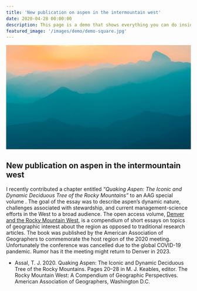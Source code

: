 ```yaml
---
title: 'New publication on aspen in the intermountain west'
date: 2020-04-28 00:00:00
description: This page is a demo that shows everything you can do inside portfolio and blog posts.
featured_image: '/images/demo/demo-square.jpg'
---
```


![](/images/demo/demo-landscape.jpg)

## New publication on aspen in the intermountain west

I recently contributed a chapter entitled *“Quaking Aspen: The Iconic and Dynamic Deciduous Tree of the Rocky Mountains”* to an AAG special volume . The goal of the essay was to describe aspen’s dynamic nature, challenges associated with stewardship, and current management-science efforts in the West to a broad audience. The open access volume, [Denver and the Rocky Mountain West](http://www.aag.org/cs/publications/special/the_rocky_mountain_west), is a compendium of short essays on topics of geographic interest about the region as opposed to traditional research articles. The book was published by the American Association of Geographers to commemorate the host region of the 2020 meeting. Unfortunately the conference was cancelled due to the global COVID-19 pandemic. Rumor has it the meeting might return to Denver in 2023.


*  Assal, T. J. 2020. Quaking Aspen: The Iconic and Dynamic Deciduous Tree of the Rocky Mountains. Pages 20–28 in M. J. Keables, editor. The Rocky Mountain West: A Compendium of Geographic Perspectives. American Association of Geographers, Washington D.C.
